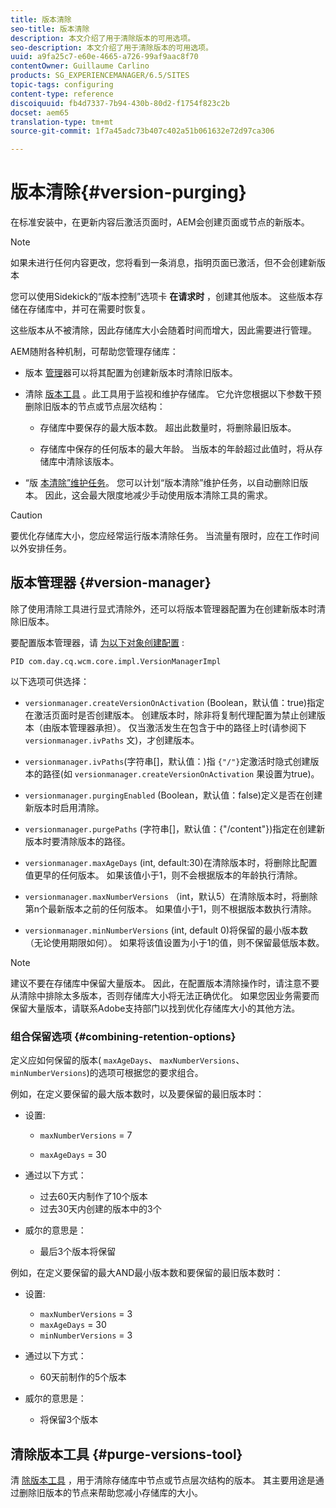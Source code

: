 ```yaml
---
title: 版本清除
seo-title: 版本清除
description: 本文介绍了用于清除版本的可用选项。
seo-description: 本文介绍了用于清除版本的可用选项。
uuid: a9fa25c7-e60e-4665-a726-99af9aac8f70
contentOwner: Guillaume Carlino
products: SG_EXPERIENCEMANAGER/6.5/SITES
topic-tags: configuring
content-type: reference
discoiquuid: fb4d7337-7b94-430b-80d2-f1754f823c2b
docset: aem65
translation-type: tm+mt
source-git-commit: 1f7a45adc73b407c402a51b061632e72d97ca306

---
```



# 版本清除{#version-purging}

在标准安装中，在更新内容后激活页面时，AEM会创建页面或节点的新版本。

>[!NOTE]
>
>如果未进行任何内容更改，您将看到一条消息，指明页面已激活，但不会创建新版本

您可以使用Sidekick的“版本控制”选项卡 **在请求时** ，创建其他版本。 这些版本存储在存储库中，并可在需要时恢复。

这些版本从不被清除，因此存储库大小会随着时间而增大，因此需要进行管理。

AEM随附各种机制，可帮助您管理存储库：

* 版本 [管理](#version-manager)器可以将其配置为创建新版本时清除旧版本。

* 清除 [版本工具](/help/sites-deploying/monitoring-and-maintaining.md#purgeversionstool) 。此工具用于监视和维护存储库。
它允许您根据以下参数干预删除旧版本的节点或节点层次结构：

   * 存储库中要保存的最大版本数。
超出此数量时，将删除最旧版本。

   * 存储库中保存的任何版本的最大年龄。
当版本的年龄超过此值时，将从存储库中清除该版本。

* “版 [本清除”维护任务](/help/sites-administering/operations-dashboard.md#automated-maintenance-tasks)。 您可以计划“版本清除”维护任务，以自动删除旧版本。 因此，这会最大限度地减少手动使用版本清除工具的需求。

>[!CAUTION]
>
>要优化存储库大小，您应经常运行版本清除任务。 当流量有限时，应在工作时间以外安排任务。

## 版本管理器 {#version-manager}

除了使用清除工具进行显式清除外，还可以将版本管理器配置为在创建新版本时清除旧版本。

要配置版本管理器，请 [为以下对象创建配置](/help/sites-deploying/configuring-osgi.md) :

`PID com.day.cq.wcm.core.impl.VersionManagerImpl`

以下选项可供选择：

* `versionmanager.createVersionOnActivation` (Boolean，默认值：true)指定在激活页面时是否创建版本。
创建版本时，除非将复制代理配置为禁止创建版本（由版本管理器承担）。
仅当激活发生在包含于中的路径上时(请参阅下 `versionmanager.ivPaths` 文)，才创建版本。

* `versionmanager.ivPaths`(字符串[]，默认值：)指 `{"/"}`定激活时隐式创建版本的路径(如 `versionmanager.createVersionOnActivation` 果设置为true)。

* `versionmanager.purgingEnabled` (Boolean，默认值：false)定义是否在创建新版本时启用清除。

* `versionmanager.purgePaths` (字符串[]，默认值：{&quot;/content&quot;})指定在创建新版本时要清除版本的路径。

* `versionmanager.maxAgeDays` (int, default:30)在清除版本时，将删除比配置值更早的任何版本。 如果该值小于1，则不会根据版本的年龄执行清除。

* `versionmanager.maxNumberVersions` （int，默认5）在清除版本时，将删除第n个最新版本之前的任何版本。 如果值小于1，则不根据版本数执行清除。

* `versionmanager.minNumberVersions` (int, default 0)将保留的最小版本数（无论使用期限如何）。 如果将该值设置为小于1的值，则不保留最低版本数。

>[!NOTE]
>
>建议不要在存储库中保留大量版本。 因此，在配置版本清除操作时，请注意不要从清除中排除太多版本，否则存储库大小将无法正确优化。 如果您因业务需要而保留大量版本，请联系Adobe支持部门以找到优化存储库大小的其他方法。

### 组合保留选项 {#combining-retention-options}

定义应如何保留的版本( `maxAgeDays`、 `maxNumberVersions`、 `minNumberVersions`)的选项可根据您的要求组合。

例如，在定义要保留的最大版本数时，以及要保留的最旧版本时：

* 设置:

   * `maxNumberVersions` = 7

   * `maxAgeDays` = 30

* 通过以下方式：

   * 过去60天内制作了10个版本
   * 过去30天内创建的版本中的3个

* 威尔的意思是：

   * 最后3个版本将保留

例如，在定义要保留的最大AND最小版本数和要保留的最旧版本数时：

* 设置:

   * `maxNumberVersions` = 3
   * `maxAgeDays` = 30
   * `minNumberVersions` = 3

* 通过以下方式：

   * 60天前制作的5个版本

* 威尔的意思是：

   * 将保留3个版本

## 清除版本工具 {#purge-versions-tool}

清 [除版本工具](/help/sites-deploying/monitoring-and-maintaining.md#purgeversionstool) ，用于清除存储库中节点或节点层次结构的版本。 其主要用途是通过删除旧版本的节点来帮助您减小存储库的大小。
